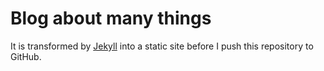 # Blog about many things

It is transformed by [Jekyll](http://github.com/jekyll/jekyll) into a static site before I push this repository to GitHub.